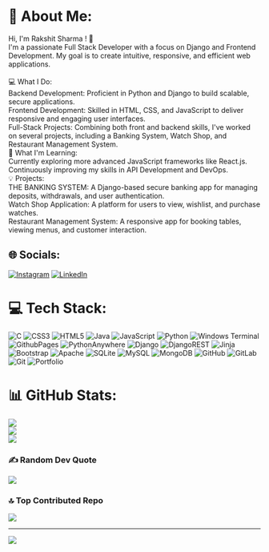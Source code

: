 # 💫 About Me:
Hi, I'm Rakshit Sharma ! 👋<br>I'm a passionate Full Stack Developer with a focus on Django and Frontend Development. My goal is to create intuitive, responsive, and efficient web applications.<br><br>💻 What I Do:<br>Backend Development: Proficient in Python and Django to build scalable, secure applications.<br>Frontend Development: Skilled in HTML, CSS, and JavaScript to deliver responsive and engaging user interfaces.<br>Full-Stack Projects: Combining both front and backend skills, I've worked on several projects, including a Banking System, Watch Shop, and Restaurant Management System.<br>🌱 What I'm Learning:<br>Currently exploring more advanced JavaScript frameworks like React.js.<br>Continuously improving my skills in API Development and DevOps.<br>💡 Projects:<br>THE BANKING SYSTEM: A Django-based secure banking app for managing deposits, withdrawals, and user authentication.<br>Watch Shop Application: A platform for users to view, wishlist, and purchase watches.<br>Restaurant Management System: A responsive app for booking tables, viewing menus, and customer interaction.


## 🌐 Socials:
[![Instagram](https://img.shields.io/badge/Instagram-%23E4405F.svg?logo=Instagram&logoColor=white)](https://instagram.com/rakshit_sharma_7) [![LinkedIn](https://img.shields.io/badge/LinkedIn-%230077B5.svg?logo=linkedin&logoColor=white)](https://linkedin.com/in/rakshits5) 

# 💻 Tech Stack:
![C](https://img.shields.io/badge/c-%2300599C.svg?style=for-the-badge&logo=c&logoColor=white) ![CSS3](https://img.shields.io/badge/css3-%231572B6.svg?style=for-the-badge&logo=css3&logoColor=white) ![HTML5](https://img.shields.io/badge/html5-%23E34F26.svg?style=for-the-badge&logo=html5&logoColor=white) ![Java](https://img.shields.io/badge/java-%23ED8B00.svg?style=for-the-badge&logo=openjdk&logoColor=white) ![JavaScript](https://img.shields.io/badge/javascript-%23323330.svg?style=for-the-badge&logo=javascript&logoColor=%23F7DF1E) ![Python](https://img.shields.io/badge/python-3670A0?style=for-the-badge&logo=python&logoColor=ffdd54) ![Windows Terminal](https://img.shields.io/badge/Windows%20Terminal-%234D4D4D.svg?style=for-the-badge&logo=windows-terminal&logoColor=white) ![GithubPages](https://img.shields.io/badge/github%20pages-121013?style=for-the-badge&logo=github&logoColor=white) ![PythonAnywhere](https://img.shields.io/badge/pythonanywhere-%232F9FD7.svg?style=for-the-badge&logo=pythonanywhere&logoColor=151515) ![Django](https://img.shields.io/badge/django-%23092E20.svg?style=for-the-badge&logo=django&logoColor=white) ![DjangoREST](https://img.shields.io/badge/DJANGO-REST-ff1709?style=for-the-badge&logo=django&logoColor=white&color=ff1709&labelColor=gray) ![Jinja](https://img.shields.io/badge/jinja-white.svg?style=for-the-badge&logo=jinja&logoColor=black) ![Bootstrap](https://img.shields.io/badge/bootstrap-%238511FA.svg?style=for-the-badge&logo=bootstrap&logoColor=white) ![Apache](https://img.shields.io/badge/apache-%23D42029.svg?style=for-the-badge&logo=apache&logoColor=white) ![SQLite](https://img.shields.io/badge/sqlite-%2307405e.svg?style=for-the-badge&logo=sqlite&logoColor=white) ![MySQL](https://img.shields.io/badge/mysql-4479A1.svg?style=for-the-badge&logo=mysql&logoColor=white) ![MongoDB](https://img.shields.io/badge/MongoDB-%234ea94b.svg?style=for-the-badge&logo=mongodb&logoColor=white) ![GitHub](https://img.shields.io/badge/github-%23121011.svg?style=for-the-badge&logo=github&logoColor=white) ![GitLab](https://img.shields.io/badge/gitlab-%23181717.svg?style=for-the-badge&logo=gitlab&logoColor=white) ![Git](https://img.shields.io/badge/git-%23F05033.svg?style=for-the-badge&logo=git&logoColor=white) ![Portfolio](https://img.shields.io/badge/Portfolio-%23000000.svg?style=for-the-badge&logo=firefox&logoColor=#FF7139)
# 📊 GitHub Stats:
![](https://github-readme-stats.vercel.app/api?username=rakshitsharma7&theme=dark&hide_border=false&include_all_commits=false&count_private=true)<br/>
![](https://github-readme-streak-stats.herokuapp.com/?user=rakshitsharma7&theme=dark&hide_border=false)<br/>
![](https://github-readme-stats.vercel.app/api/top-langs/?username=rakshitsharma7&theme=dark&hide_border=false&include_all_commits=false&count_private=true&layout=compact)

### ✍️ Random Dev Quote
![](https://quotes-github-readme.vercel.app/api?type=horizontal&theme=radical)

### 🔝 Top Contributed Repo
![](https://github-contributor-stats.vercel.app/api?username=rakshitsharma7&limit=5&theme=dark&combine_all_yearly_contributions=true)

---
[![](https://visitcount.itsvg.in/api?id=rakshitsharma7&icon=0&color=0)](https://visitcount.itsvg.in)

<!-- Proudly created with GPRM ( https://gprm.itsvg.in ) -->
